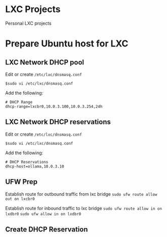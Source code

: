 # LXC Projects
Personal LXC projects

# Prepare Ubuntu host for LXC

## LXC Network DHCP pool
Edit or create `/etc/lxc/dnsmasq.conf`
```
$sudo vi /etc/lxc/dnsmasq.conf
```
Add the following:
```
# DHCP Range
dhcp-range=lxcbr0,10.0.3.100,10.0.3.254,24h
```


## LXC Network DHCP reservations
Edit or create `/etc/lxc/dnsmasq.conf`
```
$sudo vi /etc/lxc/dnsmasq.conf
```
Add the following:
```
# DHCP Reservations
dhcp-host=ollama,10.0.3.10
```


## UFW Prep
Establish route for outbound traffic from lxc bridge
`sudo ufw route allow out on lxcbr0`

Establish route for inbound traffic to lxc bridge
`sudo ufw route allow in on lxdbr0`
`sudo ufw allow in on lxdbr0`

## Create DHCP Reservation



